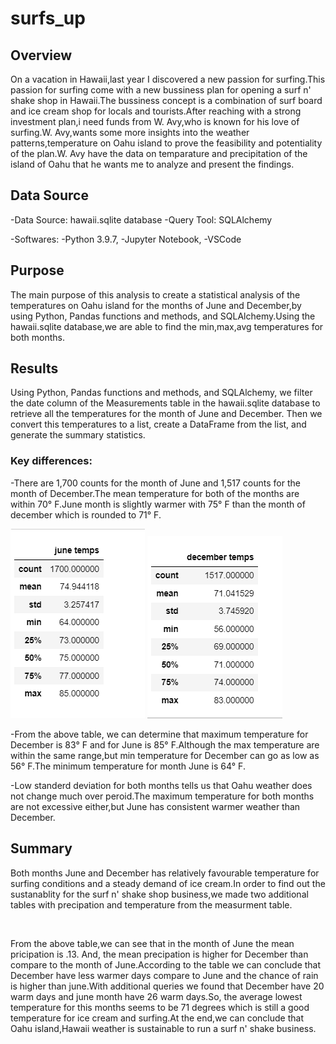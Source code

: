 # surfs_up
## Overview 

On a vacation in Hawaii,last year I discovered a new passion for surfing.This passion for surfing come with a new bussiness plan for opening a surf n' shake shop in Hawaii.The bussiness concept is a combination of surf board and ice cream shop for locals and tourists.After reaching with a strong investment plan,i need funds from W. Avy,who is known for his love of surfing.W. Avy,wants some more insights into the weather patterns,temperature on Oahu island to prove the feasibility and potentiality of the plan.W. Avy have the data on temparature and precipitation of the island of Oahu that he wants me to analyze and present the findings.

## Data Source

-Data Source: hawaii.sqlite database
-Query Tool: SQLAlchemy

-Softwares:
-Python 3.9.7, 
-Jupyter Notebook, 
-VSCode

## Purpose

The main purpose of this analysis to create a statistical analysis of the temperatures on Oahu island for the months of June and December,by using Python, Pandas functions and methods, and SQLAlchemy.Using the hawaii.sqlite database,we are able to find the min,max,avg temperatures for both months.

## Results

Using Python, Pandas functions and methods, and SQLAlchemy, we filter the date column of the Measurements table in the hawaii.sqlite database to retrieve all the temperatures for the month of June and December. Then we convert this temperatures to a list, create a DataFrame from the list, and generate the summary statistics.

### Key differences:

-There are 1,700 counts for the month of June and 1,517 counts for the month of December.The mean temperature for both of the months are within 70° F.June month is slightly warmer with 75° F than the month of december which is rounded to 71° F.

![](https://github.com/akthersr/surfs_up/blob/main/june%20temps.png)  ![](https://github.com/akthersr/surfs_up/blob/main/december%20temps.png)

-From the above table, we can determine that maximum temperature for December is 83° F and for June is 85° F.Although the max temperature are within the same range,but min temperature for December can go as low as 56° F.The minimum temperature for month June is 64° F.

-Low standerd deviation for both months tells us that Oahu weather does not change much over peroid.The maximum temperature for both months are not excessive either,but June has consistent warmer weather than December.

## Summary

Both months June and December has relatively favourable temperature for surfing conditions and a steady demand of ice cream.In order to find out the sustanablity for the surf n' shake shop business,we made two additional tables with precipation and temperature from the measurment table.

![]() ![]()

From the above table,we can see that in the month of June the mean pricipation  is .13. And, the mean precipation is higher for December than compare to the month of June.According to the table we can conclude that December have less warmer days compare to June and the chance of rain is higher than june.With additional queries we found that December have 20 warm days and june month have 26 warm days.So, the average lowest temperature for this months seems to be 71 degrees which is still a good temperature for ice cream and surfing.At the end,we can conclude that Oahu island,Hawaii weather is sustainable to run a surf n' shake business.

